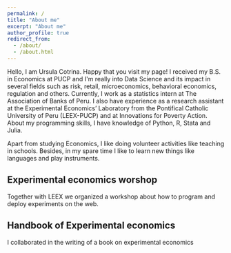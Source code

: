 ```yaml
---
permalink: /
title: "About me"
excerpt: "About me"
author_profile: true
redirect_from: 
  - /about/
  - /about.html
---
```


Hello, I am Ursula Cotrina. Happy that you visit my page! I received my B.S. in Economics at PUCP and I'm really into Data Science and its impact in several fields such as risk, retail, microeconomics, behavioral economics, regulation and others. Currently, I work as a statistics intern at The Association of Banks of Peru. I also have experience as a research assistant at the Experimental Economics’ Laboratory from the Pontifical Catholic University of Peru (LEEX-PUCP) and at Innovations for Poverty Action. About my programming skills, I have knowledge of Python, R, Stata and Julia.

Apart from studying Economics, I like doing volunteer activities like teaching in schools. Besides, in my spare time I like to learn new things like languages and play instruments.

Experimental economics worshop
------
Together with LEEX we organized a workshop about how to program and deploy experiments on the web.

Handbook of Experimental economics
------
I collaborated in the writing of a book on experimental economics
